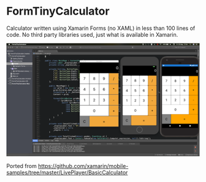 # FormTinyCalculator
Calculator written using Xamarin Forms (no XAML) in less than 100 lines of code.
No third party libraries used, just what is available in Xamarin.

![Calculator screenshot](screenshot.png)


Ported from https://github.com/xamarin/mobile-samples/tree/master/LivePlayer/BasicCalculator

